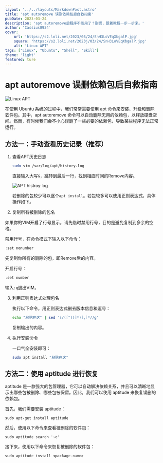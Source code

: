 ```yaml
---
layout: '../../layouts/MarkdownPost.astro'
title: 'apt autoremove 误删依赖包后自救指南'
pubDate: 2023-03-24
description: 'apt autoremove后程序不能用了？别慌，跟着教程一步一步来。'
author: 'Cassius0924'
cover:
    url: 'https://s2.loli.net/2023/03/24/SnH3LoVEqXbgalP.jpg'
    square: 'https://s2.loli.net/2023j/03/24/SnH3LoVEqXbgalP.jpg'
    alt: 'Linux APT'
tags: ["Linux", "Ubuntu", "Shell", "Skill"]
theme: 'light'
featured: ture
---
```


# apt autoremove 误删依赖包后自救指南

![Linux APT](https://s2.loli.net/2023/03/24/SnH3LoVEqXbgalP.jpg)

在使用 Ubuntu 系统的过程中，我们常常需要使用 apt 命令来安装、升级和删除软件包。其中，apt autoremove 命令可以自动删除无用的依赖包，以释放硬盘空间。然而，有时候我们会不小心误删了一些必要的依赖包，导致某些程序无法正常运行。

## 方法一：手动查看历史记录（推荐）

1. 查看APT历史日志

	```bash
	sudo vim /var/log/apt/history.log
	```

	直接输入大写`G`，跳转到最后一行，找到相应时间的Remove内容。

	![APT histroy log](https://s2.loli.net/2023/03/23/5tGMYikenKFyHhr.png)

	若删除的包较少可以逐个`apt install`。若包较多可以使用正则表达式，具体操作如下。

2. 复制所有被删除的包名

  如果你的VIM开启了行号显示，请先临时禁用行号，目的是避免复制到多余的空格。

  禁用行号，在命令模式下输入以下命令：

  ```bash
  :set nonumber
  ```

  先复制你所有的删除的包，即Remove后的内容。

  开启行号：

  ```bash
  :set number
  ```

  输入`:q`退出VIM。

3. 利用正则表达式处理包名

	执行以下命令，用正则表达式删去版本信息和逗号：

	```bash
	echo "粘贴在这" | sed 's/([^()]*)[,]*//g'
	```
	
	复制输出的内容。

4. 执行安装命令

   一口气全安装即可：

	```bash
	sudo apt install "粘贴在这"
	```

## 方法二：使用 aptitude 进行恢复

aptitude 是一款强大的包管理器，它可以自动解决依赖关系，并且可以清晰地显示出哪些包被删除、哪些包被保留。因此，我们可以使用 aptitude 来恢复误删的依赖包。

首先，我们需要安装 aptitude：

```
sudo apt-get install aptitude
```

然后，使用以下命令来查看被删除的软件包：

```
sudo aptitude search '~c'
```

接下来，使用以下命令来恢复被删除的软件包：

```
sudo aptitude install <package-name>
```

